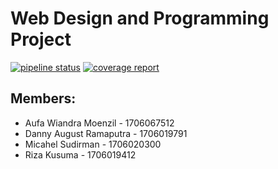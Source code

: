 # Web Design and Programming Project

[![pipeline status](https://gitlab.com/danny7899/wdp-project/badges/master/pipeline.svg)](https://gitlab.com/danny7899/wdp-project/commits/master)
[![coverage report](https://gitlab.com/danny7899/wdp-project/badges/master/coverage.svg)](https://gitlab.com/danny7899/wdp-project/commits/master)

## Members:
- Aufa Wiandra Moenzil - 1706067512
- Danny August Ramaputra - 1706019791
- Micahel Sudirman - 1706020300
- Riza Kusuma - 1706019412


